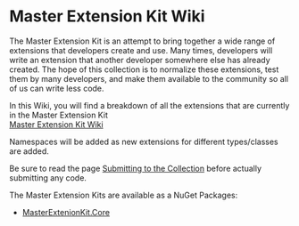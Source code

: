 # Master Extension Kit Wiki

The Master Extension Kit is an attempt to bring together a wide range of extensions that developers create and use.  Many times, developers will write an extension that another developer somewhere else has already created.  The hope of this collection is to normalize these extensions, test them by many developers, and make them available to the community so all of us can write less code.

In this Wiki, you will find a breakdown of all the extensions that are currently in the Master Extension Kit  
[Master Extension Kit Wiki](https://github.com/jnhaffey/MasterExtensionKit/wiki)

Namespaces will be added as new extensions for different types/classes are added.

Be sure to read the page [Submitting to the Collection](https://github.com/jnhaffey/MasterExtensionKit/wiki/Submitting-to-the-Collection) before actually submitting any code.

The Master Extension Kits are available as a NuGet Packages:
* [MasterExtenionKit.Core](https://www.nuget.org/packages/MasterExtensionKit.Core/2.0.0)
